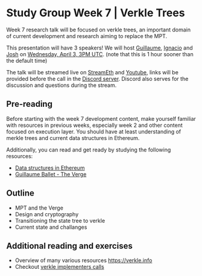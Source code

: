 # Study Group Week 7 | Verkle Trees

Week 7 research talk will be focused on verkle trees, an important domain of current development and research aiming to replace the MPT.

This presentation will have 3 speakers! We will host [Guillaume](https://twitter.com/gballet/), [Ignacio](https://twitter.com/ignaciohagopian) and [Josh](https://twitter.com/rudolf6_) on [Wednesday, April 3, 3PM UTC](https://savvytime.com/converter/utc-to-germany-berlin-united-kingdom-london-china-shanghai-ny-new-york-city-japan-tokyo-australia-sydney-india-delhi-argentina-buenos-aires/apr-1-2024/3pm). (note that this is 1 hour sooner than the default time)

The talk will be streamed live on [StreamEth](https://streameth.org/65cf97e702e803dbd57d823f/epf_study_group) and [Youtube](https://www.youtube.com/@ethprotocolfellows/streams), links will be provided before the call in the [Discord server](https://discord.gg/addwpQbhpq). Discord also serves for the discussion and questions during the stream. 

## Pre-reading

Before starting with the week 7 development content, make yourself familiar with resources in previous weeks, especially week 2 and other content focused on execution layer. You should have at least understanding of merkle trees and current data structures in Ethereum.

Additionally, you can read and get ready by studying the following resources:

- [Data structures in Ethereum](/wiki/protocol/data-structures.md)
- [Guillaume Ballet - The Verge](https://www.youtube.com/watch?v=F1Ne19Vew6w)

## Outline

- MPT and the Verge
- Design and cryptography
- Transitioning the state tree to verkle 
- Current state and challanges 

## Additional reading and exercises 

- Overview of many various resources https://verkle.info
- Checkout [verkle implementers calls](https://github.com/ethereum/pm/issues/977)
